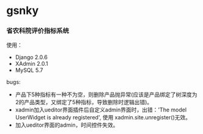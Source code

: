 # gsnky
### 省农科院评价指标系统

使用：
* Django 2.0.6
* XAdmin 2.0.1
* MySQL 5.7


bugs:
* 产品下5种指标有一种不为空，则删除产品抛异常(应该是产品绑定了树深度为2的产品类型，又绑定了5种指标，导致删除时逻辑出错)。
* xadmin加入ueditor界面插件后自定义admin界面时，出错：'The model UserWidget is already registered', 使用 xadmin.site.unregister()无效。
* 加入ueditor界面的admin，时间控件失效。


